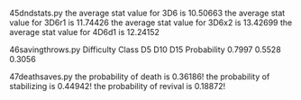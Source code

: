 45dndstats.py
the average stat value for 3D6 is 10.50663
the average stat value for 3D6r1 is 11.74426
the average stat value for 3D6x2 is 13.42699
the average stat value for 4D6d1 is 12.24152

46savingthrows.py
Difficulty Class	D5	D10	D15
Probability		0.7997	0.5528	0.3056

47deathsaves.py
the probability of death is 0.36186!
the probability of stabilizing is 0.44942!
the probability of revival is 0.18872!